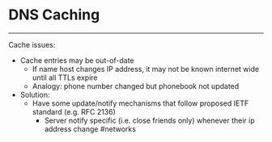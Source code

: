 # DNS Caching
---
Cache issues:
- Cache entries may be out-of-date
	- If name host changes IP address, it may not be known internet wide until all TTLs expire
	- Analogy: phone number changed but phonebook not updated
- Solution:
	- Have some update/notify mechanisms that follow proposed IETF standard (e.g. RFC 2136)
		- Server notify specific (i.e. close friends only) whenever their ip address change
#networks 